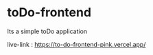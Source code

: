 # toDo-frontend

Its a simple toDo application 

live-link : https://to-do-frontend-pink.vercel.app/